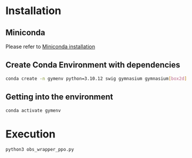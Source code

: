 # Installation

## Miniconda

Please refer to [Miniconda installation](https://docs.anaconda.com/miniconda/ "Miniconda official site")

## Create Conda Environment with dependencies

```bash
conda create -n gymenv python=3.10.12 swig gymnasium gymnasium[box2d]
```

## Getting into the environment

```bash
conda activate gymenv
```

# Execution

```bash
python3 obs_wrapper_ppo.py
```

